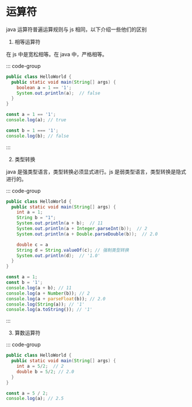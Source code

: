 # 运算符

java 运算符普遍运算规则与 js 相同，以下介绍一些他们的区别

1. 相等运算符

在 js 中是宽松相等。在 java 中，严格相等。

::: code-group

```java [java]
public class HelloWorld {
  public static void main(String[] args) {
    boolean a = 1 == '1';
    System.out.println(a);  // false
  }
}

```

```js [js]
const a = 1 == '1';
console.log(a); // true

const b = 1 === '1';
console.log(b); // false
```

:::

2. 类型转换

java 是强类型语言，类型转换必须显式进行。js 是弱类型语言，类型转换是隐式进行的。

::: code-group

```java [java]
public class HelloWorld {
  public static void main(String[] args) {
    int a = 1;
    String b = "1";
    System.out.println(a + b);  // 11
    System.out.println(a + Integer.parseInt(b));  // 2
    System.out.println(a + Double.parseDouble(b));  // 2.0

    double c = a
    String d = String.valueOf(c); // 强制类型转换
    System.out.println(d);  // '1.0'
  }
}
```

```js [js]
const a = 1;
const b = '1';
console.log(a + b); // 11
console.log(a + Number(b)); // 2
console.log(a + parseFloat(b)); // 2.0
console.log(String(a)); // '1'
console.log(a.toString()); // '1'
```

:::

3. 算数运算符

::: code-group

```java [java]
public class HelloWorld {
  public static void main(String[] args) {
    int a = 5/2;  // 2
    double b = 5/2; // 2.0
  }
}
```

```js [js]
const a = 5 / 2;
console.log(a); // 2.5
```
